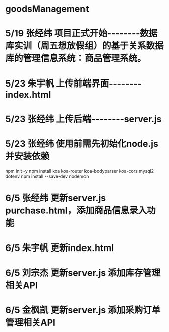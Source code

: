 # goodsManagement
# 5/19 张经纬 项目正式开始--------数据库实训（周五想放假组）的基于关系数据库的管理信息系统：商品管理系统。
# 5/23 朱宇帆 上传前端界面--------index.html
# 5/23 张经纬 上传后端--------server.js
# 5/23 张经纬  使用前需先初始化node.js并安装依赖
npm init -y
npm install koa koa-router koa-bodyparser koa-cors mysql2 dotenv
npm install --save-dev nodemon
# 6/5 张经纬 更新server.js purchase.html，添加商品信息录入功能
# 6/5 朱宇帆 更新index.html
# 6/5 刘宗杰 更新server.js 添加库存管理相关API
# 6/5 金枫凯 更新server.js 添加采购订单管理相关API
